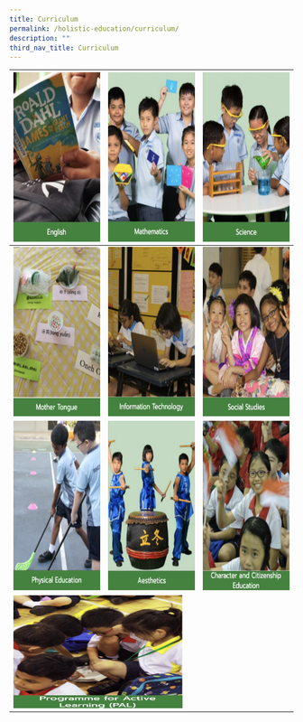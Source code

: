 ```yaml
---
title: Curriculum
permalink: /holistic-education/curriculum/
description: ""
third_nav_title: Curriculum
---
```

<table>
<thead>
  <tr>
    <th><a href="/holistic-education/curriculum/english-language" target="_blank" rel="noopener noreferrer"><img src="/images/English.jpg" alt="English" width="400" height="300">
    <th><a href="/holistic-education/curriculum/mathematics" target="_blank" rel="noopener noreferrer"><img src="/images/Mathematics.jpg" alt="Mathematics" width="400" height="300"></th>
    <th><a href="/holistic-education/curriculum/science" target="_blank" rel="noopener noreferrer"><img src="/images/Science.jpg" alt="Science" width="400" height="300"></th>
  </tr>
</thead>
<tbody>
  <tr>
    <td><a href="/holistic-education/curriculum/mother-tongue" target="_blank" rel="noopener noreferrer"><img src="/images/Mother%20Tongue.jpg" alt="Mother Tongue" width="400" height="300"></td>
    <td><a href="/holistic-education/curriculum/information-technology" target="_blank" rel="noopener noreferrer"><img src="/images/Information%20Technology.jpg" alt="Information Technology" width="400" height="300"></td>
    <td><a href="/holistic-education/curriculum/social-studies" target="_blank" rel="noopener noreferrer"><img src="/images/Social%20Studies.jpg" alt="Social Studies" width="400" height="300"></td>
  </tr>
  <tr>
    <td><a href="/holistic-education/curriculum/physical-education" target="_blank" rel="noopener noreferrer"><img src="/images/Physical%20Education.jpg" alt="Physical Education" width="400" height="300"></td>
    <td><a href="/holistic-education/curriculum/aesthetics" target="_blank" rel="noopener noreferrer"><img src="/images/Aesthetics.jpg" alt="Aesthetics" width="400" height="300"></td>
    <td><a href="/holistic-education/curriculum/character-and-citizenship-education" target="_blank" rel="noopener noreferrer"><img src="/images/CCE.jpg" alt="Character and Citizenship Education" width="400" height="300"></td>
  </tr>
  <tr>
    <td colspan="3"><a href="/holistic-education/curriculum/programme-for-active-learning-pal" target="_blank" rel="noopener noreferrer"><img src="/images/Programme%20for%20Active%20Learning.jpg" alt="Programme for Active Learning" width="300" height="200"></td>
  </tr>
</tbody>
</table>